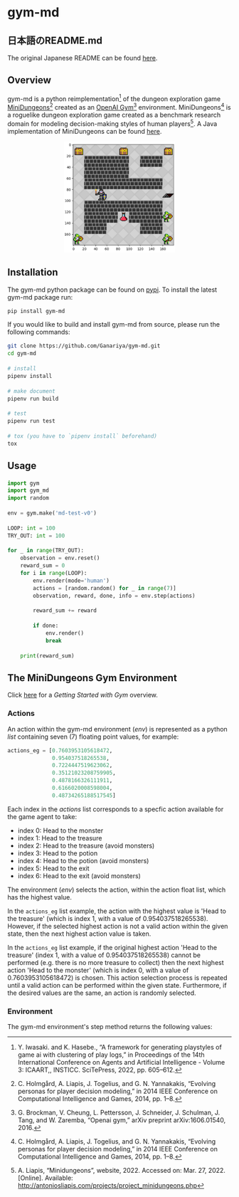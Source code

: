 # gym-md

## 日本語のREADME.md
The original Japanese README can be found [here](README/japan/README.md).

## Overview
gym-md is a python reimplementation[^1] of the dungeon exploration game [MiniDungeons](http://minidungeons.com/)[^2] created as an [OpenAI Gym](https://gym.openai.com/)[^3] environment. 
MiniDungeons[^2] is a roguelike dungeon exploration game created as a benchmark research domain for modeling decision-making styles of human players[^4]. A Java implementation of MiniDungeons can be found [here](https://github.com/sentientdesigns/minidungeons).

<p align="center">
    <img src="/README/resources/screen.png" width="250px">
</p>

[^1]: Y. Iwasaki. and K. Hasebe., “A framework for generating playstyles
of game ai with clustering of play logs,” in Proceedings of the 14th
International Conference on Agents and Artificial Intelligence - Volume
3: ICAART,, INSTICC. SciTePress, 2022, pp. 605–612.
[^2]: C. Holmgård, A. Liapis, J. Togelius, and G. N. Yannakakis, “Evolving
personas for player decision modeling,” in 2014 IEEE Conference on
Computational Intelligence and Games, 2014, pp. 1–8.
[^3]: G. Brockman, V. Cheung, L. Pettersson, J. Schneider, J. Schulman, J. Tang, and W. Zaremba, “Openai gym,” arXiv preprint
arXiv:1606.01540, 2016.
[^4]: A. Liapis, “Minidungeons”, website, 2022. Accessed on: Mar. 27, 2022. [Online].
Available: http://antoniosliapis.com/projects/project_minidungeons.php

## Installation
The gym-md python package can be found on [pypi](https://pypi.org/project/gym-md/).
To install the latest gym-md package run:
```bash
pip install gym-md
```
If you would like to build and install gym-md from source, please run the following commands:
```bash
git clone https://github.com/Ganariya/gym-md.git
cd gym-md

# install
pipenv install

# make document
pipenv run build

# test
pipenv run test

# tox (you have to `pipenv install` beforehand)
tox
```

## Usage
```python
import gym
import gym_md
import random

env = gym.make('md-test-v0')

LOOP: int = 100
TRY_OUT: int = 100

for _ in range(TRY_OUT):
    observation = env.reset()
    reward_sum = 0
    for i in range(LOOP):
        env.render(mode='human')
        actions = [random.random() for _ in range(7)]
        observation, reward, done, info = env.step(actions)

        reward_sum += reward

        if done:
            env.render()
            break

    print(reward_sum)
```

## The MiniDungeons Gym Environment
Click [here](https://gym.openai.com/docs/) for a _Getting Started with Gym_ overview.

### Actions
An action within the gym-md environment (_env_) is represented as a python _list_ containing seven (7) floating point values, for example:
```python
actions_eg = [0.7603953105618472,
              0.954037518265538,
              0.7224447519623062,
              0.35121023208759905,
              0.4878166326111911,
              0.6166020008598004,
              0.48734265188517545]
```
Each index in the _actions_ list corresponds to a specfic action available for the game agent to take:
- index 0: Head to the monster
- index 1: Head to the treasure
- index 2: Head to the treasure (avoid monsters)
- index 3: Head to the potion
- index 4: Head to the potion (avoid monsters)
- index 5: Head to the exit
- index 6: Head to the exit (avoid monsters)

The environment (_env_) selects the action, within the action float list, which has the highest value.

In the `actions_eg` list example, the action with the highest value is 'Head to the treasure'
(which is index 1, with a value of 0.954037518265538).
However, if the selected highest action is not a valid action within the given state, then the next highest action value is taken.

In the `actions_eg` list example, if the original highest action 'Head to the treasure' (index 1, with a value of 0.954037518265538) cannot be performed (e.g. there is no more treasure to collect) then the next highest action 'Head to the monster'
(which is index 0, with a value of 0.7603953105618472) is chosen. This action selection process is repeated until a valid action can be
performed within the given state. Furthermore, if the desired values are the same, an action is randomly selected.

### Environment
The gym-md environment's step method returns the following values:

